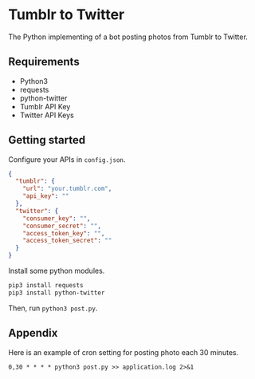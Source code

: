 # Tumblr to Twitter

The Python implementing of a bot posting photos from Tumblr to Twitter.

## Requirements

- Python3
- requests
- python-twitter
- Tumblr API Key
- Twitter API Keys

## Getting started

Configure your APIs in `config.json`.

```json
{
  "tumblr": {
    "url": "your.tumblr.com",
    "api_key": ""
  },
  "twitter": {
    "consumer_key": "",
    "consumer_secret": "",
    "access_token_key": "",
    "access_token_secret": ""
  }
}
```

Install some python modules.

```sh
pip3 install requests
pip3 install python-twitter
```

Then, run `python3 post.py`.

## Appendix

Here is an example of cron setting for posting photo each 30 minutes.

```
0,30 * * * * python3 post.py >> application.log 2>&1
```
